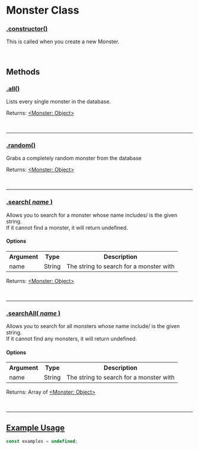 <script>const page = "class"</script>
<a name="top"></a>
<h1 class="title"><b>Monster Class</b></h1>
<h3><a class="method" name="constructor" href="#constructor"><b>.constructor()</b></a></h3>
<div class="embed">
	<p class="description">This is called when you create a new Monster.</p>
</div><br>

<h2><b>Methods</b></h2>
<h3><a class="method" name="all" href="#all"><b>.all()</b></a></h3>
<div class="embed">
	<p class="description">Lists every single monster in the database.</p>
	<p class="returns">Returns: <a href="{{ site.baseurl }}/class/monster/object">&lt;Monster: Object&gt;</a></p>
</div><br>
<hr>

<h3><a class="method" name="random" href="#random"><b>.random()</b></a></h3>
<div class="embed">
	<p class="description">Grabs a completely random monster from the database</p>
	<p class="returns">Returns: <a href="{{ site.baseurl }}/class/monster/object">&lt;Monster: Object&gt;</a></p>
</div><br>
<hr>

<h3><a class="method" name="search" href="#search"><b>.search(<span class="args"> <i>name</i> </span>)</b></a></h3>
<div class="embed">
	<p class="description">Allows you to search for a monster whose name includes/ is the given string.<br>
	If it cannot find a monster, it will return undefined.
	</p>
	<h4><b>Options</b></h4>
	<table>
	<tr>
		<th>Argument</th>
		<th>Type</th>
		<th>Description</th>
	</tr><tr>
		<td>name</td>
		<td>String</td>
		<td>The string to search for a monster with</td>
	</tr>
	</table>
	<p class="returns">Returns: <a href="{{ site.baseurl }}/class/monster/object">&lt;Monster: Object&gt;</a></p>
</div><br>
<hr>

<h3><a class="method" name="searchAll" href="#searchAll"><b>.searchAll(<span class="args"> <i>name</i> </span>)</b></a></h3>
<div class="embed">
	<p class="description">Allows you to search for all monsters whose name include/ is the given string.<br>
 If it cannot find any monsters, it will return undefined.
 </p>
 <h4><b>Options</b></h4>
 <table>
 <tr>
	 <th>Argument</th>
	 <th>Type</th>
	 <th>Description</th>
 </tr><tr>
	 <td>name</td>
	 <td>String</td>
	 <td>The string to search for a monster with</td>
 </tr>
 </table>
	<p class="returns">Returns: Array of <a href="{{ site.baseurl }}/class/monster/object">&lt;Monster: Object&gt;</a></p>
</div><br>
<hr>

<h2><a class="method" name="examples" href="#examples"><b>Example Usage</b></a></h2>

```js
const examples = undefined;
```
